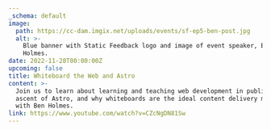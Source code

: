 ```yaml
---
_schema: default
image:
  path: https://cc-dam.imgix.net/uploads/events/sf-ep5-ben-post.jpg
  alt: >-
    Blue banner with Static Feedback logo and image of event speaker, Ben
    Holmes. 
date: 2022-11-28T00:00:00Z
upcoming: false
title: Whiteboard the Web and Astro
content: >-
  Join us to learn about learning and teaching web development in public, the
  ascent of Astro, and why whiteboards are the ideal content delivery method,
  with Ben Holmes.
link: https://www.youtube.com/watch?v=CZcNgDN81Sw
---
```

